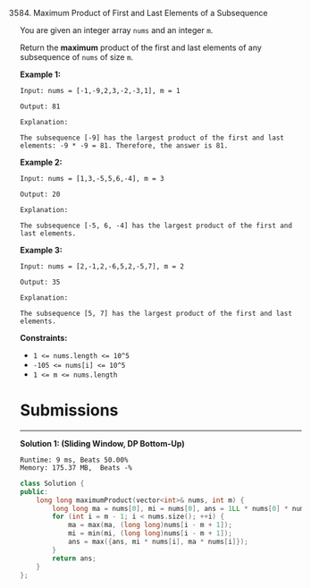 3584. Maximum Product of First and Last Elements of a Subsequence

You are given an integer array `nums` and an integer `m`.

Return the **maximum** product of the first and last elements of any subsequence of `nums` of size `m`.

 

**Example 1:**
```
Input: nums = [-1,-9,2,3,-2,-3,1], m = 1

Output: 81

Explanation:

The subsequence [-9] has the largest product of the first and last elements: -9 * -9 = 81. Therefore, the answer is 81.
```

**Example 2:**
```
Input: nums = [1,3,-5,5,6,-4], m = 3

Output: 20

Explanation:

The subsequence [-5, 6, -4] has the largest product of the first and last elements.
```

**Example 3:**
```
Input: nums = [2,-1,2,-6,5,2,-5,7], m = 2

Output: 35

Explanation:

The subsequence [5, 7] has the largest product of the first and last elements.
```
 

**Constraints:**

* `1 <= nums.length <= 10^5`
* `-105 <= nums[i] <= 10^5`
* `1 <= m <= nums.length`

# Submissions
---
**Solution 1: (Sliding Window, DP Bottom-Up)**
```
Runtime: 9 ms, Beats 50.00%
Memory: 175.37 MB,  Beats -%
```
```c++
class Solution {
public:
    long long maximumProduct(vector<int>& nums, int m) {
        long long ma = nums[0], mi = nums[0], ans = 1LL * nums[0] * nums[m - 1];
        for (int i = m - 1; i < nums.size(); ++i) {
            ma = max(ma, (long long)nums[i - m + 1]);
            mi = min(mi, (long long)nums[i - m + 1]);
            ans = max({ans, mi * nums[i], ma * nums[i]});
        }
        return ans;
    }
};
```
